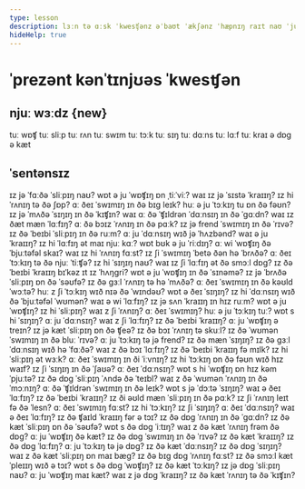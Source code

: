 ```yaml
---
type: lesson
description: lɜːn tə ɑːsk ˈkwesʧənz əˈbaʊt ˈækʃənz ˈhæpnɪŋ raɪt naʊ ˈjuːzɪŋ ˈprezənt kənˈtɪnjʊəs tens.
hideHelp: true
---
```


# ˈprezənt kənˈtɪnjʊəs ˈkwesʧən

## njuː wɜːdz {new}

tuː wɒʧ
tuː sliːp
tuː rʌn
tuː swɪm
tuː tɔːk
tuː sɪŋ
tuː dɑːns
tuː lɑːf
tuː kraɪ
ə dɒɡ
ə kæt

## ˈsentənsɪz

ɪz jə ˈfɑːðə ˈsliːpɪŋ naʊ?
wɒt ə ju ˈwɒʧɪŋ ɒn ˌtiːˈviː?
waɪ ɪz jə ˈsɪstə ˈkraɪɪŋ?
ɪz hi ˈrʌnɪŋ tə ðə ʃɒp?
ɑː ðeɪ ˈswɪmɪŋ ɪn ðə bɪɡ leɪk?
huː ə ju ˈtɔːkɪŋ tu ɒn ðə fəʊn?
ɪz jə ˈmʌðə ˈsɪŋɪŋ ɪn ðə ˈkɪʧɪn?
waɪ ɑː ðə ˈʧɪldrən ˈdɑːnsɪŋ ɪn ðə ˈɡɑːdn?
waɪ ɪz ðæt mæn ˈlɑːfɪŋ?
ɑː ðə bɔɪz ˈrʌnɪŋ ɪn ðə pɑːk?
ɪz jə frend ˈswɪmɪŋ ɪn ðə ˈrɪvə?
ɪz ðə ˈbeɪbi ˈsliːpɪŋ ɪn ðə ruːm?
ɑː ju ˈdɑːnsɪŋ wɪð jə ˈhʌzbənd?
waɪ ə ju ˈkraɪɪŋ?
ɪz hi ˈlɑːfɪŋ ət maɪ njuː kɑː?
wɒt bʊk ə ju ˈriːdɪŋ?
ɑː wi ˈwɒʧɪŋ ðə ˈbjuːtəfəl skaɪ?
waɪ ɪz hi ˈrʌnɪŋ fɑːst?
ɪz ʃi ˈswɪmɪŋ ˈbetə ðən hə ˈbrʌðə?
ɑː ðeɪ ˈtɔːkɪŋ tə ðə njuː ˈtiːʧə?
ɪz hi ˈsɪŋɪŋ naʊ?
waɪ ɪz ʃi ˈlɑːfɪŋ ət ðə smɔːl dɒɡ?
ɪz ðə ˈbeɪbi ˈkraɪɪŋ bɪˈkəz ɪt ɪz ˈhʌŋɡri?
wɒt ə ju ˈwɒʧɪŋ ɪn ðə ˈsɪnəmə?
ɪz jə ˈbrʌðə ˈsliːpɪŋ ɒn ðə ˈsəʊfə?
ɪz ðə ɡɜːl ˈrʌnɪŋ tə hə ˈmʌðə?
ɑː ðeɪ ˈswɪmɪŋ ɪn ðə kəʊld ˈwɔːtə?
huː z ʃi ˈtɔːkɪŋ wɪð nɪə ðə ˈwɪndəʊ?
wɒt ə ðeɪ ˈsɪŋɪŋ?
ɪz hi ˈdɑːnsɪŋ wɪð ðə ˈbjuːtəfəl ˈwʊmən?
waɪ ə wi ˈlɑːfɪŋ?
ɪz jə sʌn ˈkraɪɪŋ ɪn hɪz ruːm?
wɒt ə ju ˈwɒʧɪŋ?
ɪz hi ˈsliːpɪŋ?
waɪ z ʃi ˈrʌnɪŋ?
ɑː ðeɪ ˈswɪmɪŋ?
huː ə ju ˈtɔːkɪŋ tuː?
wɒt s hi ˈsɪŋɪŋ?
ɑː ju ˈdɑːnsɪŋ?
waɪ z ʃi ˈlɑːfɪŋ?
ɪz ðə ˈbeɪbi ˈkraɪɪŋ?
ɑː ju ˈwɒʧɪŋ ə treɪn?
ɪz jə kæt ˈsliːpɪŋ ɒn ðə ʧeə?
ɪz ðə bɔɪ ˈrʌnɪŋ tə skuːl?
ɪz ðə ˈwʊmən ˈswɪmɪŋ ɪn ðə bluː ˈrɪvə?
ɑː ju ˈtɔːkɪŋ tə jə frend?
ɪz ðə mæn ˈsɪŋɪŋ?
ɪz ðə ɡɜːl ˈdɑːnsɪŋ wɪð hə ˈfɑːðə?
waɪ z ðə bɔɪ ˈlɑːfɪŋ?
ɪz ðə ˈbeɪbi ˈkraɪɪŋ fə mɪlk?
ɪz hi ˈsliːpɪŋ ət wɜːk?
ɑː ðeɪ ˈswɪmɪŋ ɪn ði ˈiːvnɪŋ?
ɪz hi ˈtɔːkɪŋ ɒn ðə fəʊn wɪð hɪz waɪf?
ɪz ʃi ˈsɪŋɪŋ ɪn ðə ˈʃaʊə?
ɑː ðeɪ ˈdɑːnsɪŋ?
wɒt s hi ˈwɒʧɪŋ ɒn hɪz kəmˈpjuːtə?
ɪz ðə dɒɡ ˈsliːpɪŋ ˈʌndə ðə ˈteɪbl?
waɪ z ðə ˈwʊmən ˈrʌnɪŋ ɪn ðə ˈmɔːnɪŋ?
ɑː ðə ˈʧɪldrən ˈswɪmɪŋ ɪn ðə leɪk?
wɒt s jə ˈdɔːtə ˈsɪŋɪŋ?
waɪ ə ðeɪ ˈlɑːfɪŋ?
ɪz ðə ˈbeɪbi ˈkraɪɪŋ?
ɪz ði əʊld mæn ˈsliːpɪŋ ɪn ðə pɑːk?
ɪz ʃi ˈrʌnɪŋ leɪt fə ðə ˈlesn?
ɑː ðeɪ ˈswɪmɪŋ fɑːst?
ɪz hi ˈtɔːkɪŋ?
ɪz ʃi ˈsɪŋɪŋ?
ɑː ðeɪ ˈdɑːnsɪŋ?
waɪ ə ðeɪ ˈlɑːfɪŋ?
ɪz ðə ʧaɪld ˈkraɪɪŋ fər ə tɔɪ?
ɪz ðə dɒɡ ˈrʌnɪŋ ɪn ðə ˈɡɑːdn?
ɪz ðə kæt ˈsliːpɪŋ ɒn ðə ˈsəʊfə?
wɒt s ðə dɒɡ ˈiːtɪŋ?
waɪ z ðə kæt ˈrʌnɪŋ frəm ðə dɒɡ?
ɑː ju ˈwɒʧɪŋ ðə kæt?
ɪz ðə dɒɡ ˈswɪmɪŋ ɪn ðə ˈrɪvə?
ɪz ðə kæt ˈkraɪɪŋ?
ɪz ðə dɒɡ ˈlɑːfɪŋ?
ɑː ju ˈtɔːkɪŋ tə jə dɒɡ?
ɪz ðə kæt ˈdɑːnsɪŋ?
ɪz ðə dɒɡ ˈsɪŋɪŋ?
waɪ z ðə kæt ˈsliːpɪŋ ɒn maɪ bæɡ?
ɪz ðə bɪɡ dɒɡ ˈrʌnɪŋ fɑːst?
ɪz ðə smɔːl kæt ˈpleɪɪŋ wɪð ə tɔɪ?
wɒt s ðə dɒɡ ˈwɒʧɪŋ?
ɪz ðə kæt ˈtɔːkɪŋ?
ɪz jə dɒɡ ˈsliːpɪŋ naʊ?
ɑː ju ˈwɒʧɪŋ maɪ kæt?
waɪ z jə dɒɡ ˈkraɪɪŋ?
ɪz ðə kæt ˈrʌnɪŋ tə ðə ˈkɪʧɪn?
